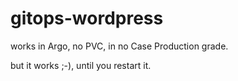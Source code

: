 # gitops-wordpress

works in Argo, no PVC, in no Case Production grade.

but it works ;-), until you restart it.
